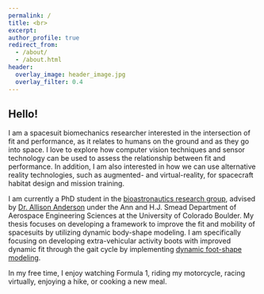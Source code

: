 ```yaml
---
permalink: /
title: <br>
excerpt: 
author_profile: true
redirect_from: 
  - /about/
  - /about.html
header:
  overlay_image: header_image.jpg
  overlay_filter: 0.4
---
```


## Hello!

I am a spacesuit biomechanics researcher interested in the intersection of fit and performance, as it relates to humans on the ground and as they go into space. I love to explore how computer vision techniques and sensor technology can be used to assess the relationship between fit and performance. In addition, I am also interested in how we can use alternative reality technologies, such as augmented- and virtual-reality, for spacecraft habitat design and mission training. 

I am currently a PhD student in the [bioastronautics research group](https://www.colorado.edu/bioastronautics/), advised by [Dr. Allison Anderson](https://www.colorado.edu/faculty/anderson/) under the Ann and H.J. Smead Department of Aerospace Engineering Sciences at the University of Colorado Boulder. My thesis focuses on developing a framework to improve the fit and mobility of spacesuits by utilizing dynamic body-shape modeling. I am specifically focusing on developing extra-vehicular activity boots with improved dynamic fit through the gait cycle by implementing [dynamic foot-shape modeling](https://anderson-cu-bioastronautics.github.io/dynamic_foot_shape_model_viewer/).

In my free time, I enjoy watching Formula 1, riding my motorcycle, racing virtually, enjoying a hike, or cooking a new meal. 
